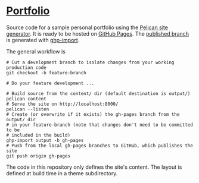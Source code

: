# [Portfolio](https://zrd.github.io/portfolio/)

Source code for a sample personal portfolio using the [Pelican site generator](https://getpelican.com/).
It is ready to be hosted on [GitHub Pages](https://pages.github.com/). The [published
branch](https://github.com/zrd/portfolio/tree/gh-pages) is generated with [ghp-import](https://pypi.org/project/ghp-import/).

The general workflow is
```shell
# Cut a development branch to isolate changes from your working production code
git checkout -b feature-branch

# Do your feature development ...

# Build source from the content/ dir (default destination is output/)
pelican content
# Serve the site on http://localhost:8000/
pelican --listen
# Create (or overwrite if it exists) the gh-pages branch from the output/ dir
# in your feature-branch (note that changes don't need to be committed to be
# included in the build)
ghp-import output -b gh-pages
# Push from the local gh-pages branches to GitHub, which publishes the site
git push origin gh-pages 
```

The code in this repository only defines the site's content. The layout is defined at build time in a theme subdirectory.
